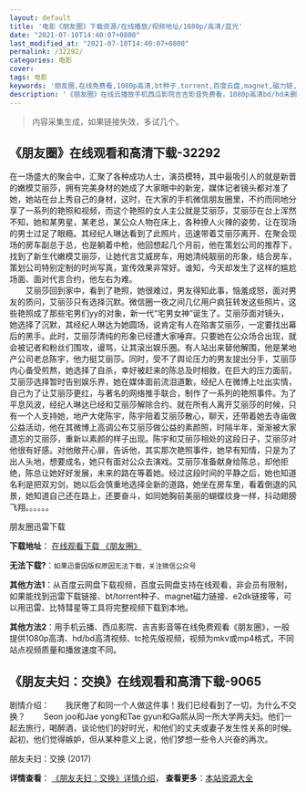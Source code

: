 ```yaml
---
layout: default
title: '电影《朋友圈》下载资源/在线播放/视频地址/1080p/高清/蓝光'
date: "2021-07-10T14:40:07+0800"
last_modified_at: "2021-07-10T14:40:07+0800"
permalink: /32292/
categories: 电影
cover:
tags: 电影
keywords: '朋友圈,在线免费看,1080p高清,bt种子,torrent,百度云盘,magnet,磁力链,迅雷下载资源'
description: '《朋友圈》在线云播放手机西瓜影院吉吉影音免费看，1080p高清bd/hd未删减完整版和tc抢先枪版，mkv/mp4格式，附带bt/torrent种子、magnet/磁力链、百度云盘、网盘资源迅雷下载链接'
---
```


>内容采集生成，如果链接失效，多试几个。


## 《朋友圈》在线观看和高清下载-32292

在一场盛大的聚会中，汇聚了各种成功人士，演员模特，其中最吸引人的就是新晋的嫩模艾丽莎，拥有完美身材的她成了大家眼中的新宠，媒体记者镜头都对准了她，她站在台上秀自己的身材，这时，在大家的手机微信朋友圈里，不约而同地分享了一系列的艳照和视频，而这个艳照的女人主公就是艾丽莎，艾丽莎在台上浑然不知，她和某男星，某老总，某公众人物在床上，各种撩人火辣的姿势，让在现场的男士过足了眼瘾。其经纪人琳达看到了此照片，迅速带着艾丽莎离开、在聚会现场的房车副总于总，也是躺着中枪，他回想起几个月前，他在策划公司的推荐下，找到了新生代嫩模艾丽莎，让她代言艾威房车，用她清纯靓丽的形象，结合房车，策划公司特别定制的时尚写真，宣传效果非常好。谁知，今天却发生了这样的尴尬场面、面对代言合约，他左右为难。<br />　　艾丽莎回到家中，看到了艳照，她很难过，男友得知此事，恼羞成怒，面对男友的质问，艾丽莎只有选择沉默。微信圈一夜之间几亿用户疯狂转发这些照片，这些艳照成了那些宅男们yy的对象，新一代&ldquo;宅男女神”诞生了。艾丽莎面对镜头，她选择了沉默，其经纪人琳达为她圆场，说肯定有人在陷害艾丽莎，一定要找出幕后的黑手。此时，艾丽莎清纯的形象已经遭大家唾弃。只要她在公众场合出现，就会被记者和粉丝们围攻，谩骂，让其滚出娱乐圈。有人站出来替他解围，他是某地产公司老总陈宇，他力挺艾丽莎。同时，受不了舆论压力的男友提出分手，艾丽莎内心备受煎熬，她选择了自杀，幸好被赶来的陈总及时相救，在巨大的压力面前，艾丽莎选择暂时告别娱乐界，她在媒体面前流泪道歉，经纪人在微博上吐出实情，自己为了让艾丽莎更红，与著名的网络推手联合，制作了一系列的艳照事件。为了平息风波，经纪人琳达已经和艾丽莎解除合约、就在所有人离开艾丽莎的时候，只有一个人支持她，地产大佬陈宇，陈宇陪着艾丽莎散心，聊天，还带着她去寺庙做公益活动，他在其微博上高调公布艾丽莎做公益的素颜照，时隔半年，渐渐被大家遗忘的艾丽莎，重新以素颜的样子出现。陈宇和艾丽莎相处的这段日子，艾丽莎对他很有好感。对他敞开心扉，告诉他，其实那次艳照事件，她早有知情，只是为了出人头地，想要成名，她只有面对公众去演戏。艾丽莎准备献身给陈总，却他拒绝，陈总让她好好发展，未来的路在等着她。经过这段时间的平静之后，她也知道名利是把双刃剑，她以后会慎重地选择全新的道路，她坐在房车里，看着倒退的风景，她知道自己还在路上，还要奋斗，如同她胸前美丽的蝴蝶纹身一样，抖动翅膀飞翔。。。。。。</p>


朋友圈迅雷下载

**下载地址**： [在线观看下载 《朋友圈》](https://www.993dy.com//vod-detail-id-16401.html) 


**无法下载?**：`如果迅雷因版权原因无法下载，关注微信公众号 `

**其他方法1**：从百度云网盘下载视频，百度云网盘支持在线观看，非会员有限制，如果能找到迅雷下载链接、bt/torrent种子、magnet磁力链接、e2dk链接等，可以用迅雷、比特彗星等工具将完整视频下载到本地。

**其他方法2**：用手机云播、西瓜影院、吉吉影音等在线免费观看《朋友圈》，一般提供1080p高清、hd/bd高清视频、tc抢先版视频，视频为mkv或mp4格式，不同站点视频质量和播放速度不同。


## 《朋友夫妇：交换》在线观看和高清下载-9065

剧情介绍：　　我厌倦了和同一个人做这件事！我们已经看到了一切，为什么不交换？ 　　Seon joo和Jae yong和Tae gyun和Ga熙从同一所大学两夫妇。他们一起去旅行，喝醉酒，谈论他们的好时光，和他们的丈夫或妻子发生性关系的时候。起初，他们觉得嫉妒，但从某种意义上说，他们梦想一些令人兴奋的再次。


朋友夫妇：交换 (2017)

**详情查看**： [《朋友夫妇：交换》详情介绍](/movie/9065/)， **查看更多**：[本站资源大全](/movie/t/all/)

